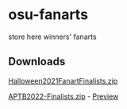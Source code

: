 # osu-fanarts
store here winners' fanarts

## Downloads
[Halloween2021FanartFinalists.zip](https://assets.ppy.sh/contests/135/winners/Halloween2021FanartFinalists.zip)

[APTB2022-Finalists.zip](https://assets.ppy.sh/contests/142/APTB2022-Finalists.zip) - [Preview](https://osu.ppy.sh/home/news/2022-05-08-aptb-fanart-results)


